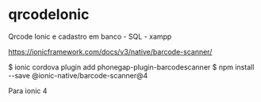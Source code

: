 # qrcodeIonic
Qrcode Ionic e cadastro em banco - SQL - xampp

https://ionicframework.com/docs/v3/native/barcode-scanner/

$ ionic cordova plugin add phonegap-plugin-barcodescanner
$ npm install --save @ionic-native/barcode-scanner@4

Para ionic 4
